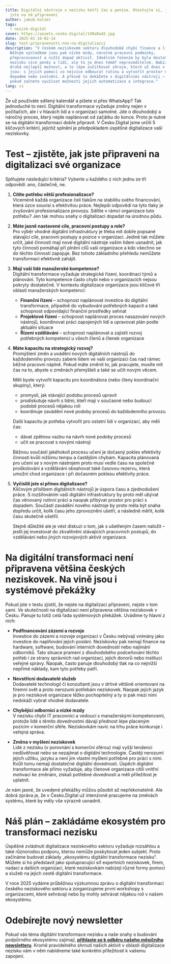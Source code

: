 ```yaml
---
title: Digitální nástroje v nezisku šetří čas a peníze. Otestujte si, jestli
  jste na ně připraveni
author: jakub.holzer
tags:
  - nezisk-digital
cover: https://assets.cesko.digital/149a8ad2.jpg
date: 2025-01-16-02-14
slug: test-pripravenosti-nno-na-digitaliazci
description: "V českém neziskovém sektoru dlouhodobě chybí finance a lidé.
  Běžným výsledkem jsou pak nízké mzdy, náročné pracovní podmínky,
  přepracovanost a nižší dopad aktivit. Ideálním řešením by bylo dostat do
  nezisku více peněz a lidí, ale to je dnes téměř neproveditelné. Nabízí se tak
  druhá nejlepší možnost, a to lépe zužitkovat zdroje, které už dnes v nezisku
  jsou: s jejich pomocí co nejvíce odbourat rutinu a vytvořit prostor na práci s
  dopadem nebo zvolnění. A přesně to dokážete s digitálními nástroji – zvlášť
  pokud začnete využívat možnosti jejich automatizace a integrace."
lang: cs
---
```

Že už používáte sdílený kalendář a píšete si přes WhatsApp? Tak jednoduché to není. Digitální transformace vyžaduje změny nejen v počítačích, ale i v hlavách lidí a v organizaci samotné. Jde o dlouhodobý a náročný proces, který nejde naplánovat od začátku do konce. Proto je nutné se na digitální transformaci dobře připravit. V Česko.Digital jsme určili 5 klíčových kritérií, jejichž splnění je předpokladem úspěšné digitalizace vaší neziskovky.

# Test – zjistěte, jak jste připraveni na digitalizaci své organizace

Splňujete následující kritéria? Vyberte u každého z nich jednu ze tří odpovědí: ano, částečně, ne.

1. **Cítíte potřebu větší profesionalizace?**\
   Víceméně každá organizace čelí tlakům na stabilitu svého financování, která úzce souvisí s efektivitou práce. Nejlepší odpovědí na tyto tlaky je zvyšování profesionalizace provozu. Sdílíte v rámci organizace tuto potřebu? Jen tak mohou snahy o digitalizaci dopadat na úrodnou půdu.
2. **Máte jasně nastavené cíle, pracovní postupy a role?**\
   Pro výběr vhodné digitální infrastruktury je třeba mít dobře popsané stávající cíle, pracovní postupy a pozice v organizaci. Jedině tak můžete určit, jaké činnosti mají nové digitální nástroje vašim lidem usnadnit, jak tyto činnosti pomáhají při plnění cílů vaší organizace a kdo všechno se do těchto činností zapojuje. Bez tohoto základního přehledu nemůžete transformaci efektivně zahájit.
3. **Mají vaši lidé manažerské kompetence?**\
   Digitální transformace vyžaduje strategické řízení, koordinaci týmů a plánování. Tyto kompetence často chybí nebo v organizacích nejsou pokryty dostatečně. V kontextu digitalizace organizace jsou klíčové tři oblasti manažerských kompetencí:

   * **Finanční řízení** – schopnost naplánovat investice do digitální transformace, případně do vybudování potřebných kapacit a také schopnost odpovídající finanční prostředky sehnat
   * **Projektové řízení** – schopnost naplánovat proces nasazování nových nástrojů, koordinovat práci zapojených lidí a upravovat plán podle aktuální situace
   * **Řízení vzdělávání** – schopnost naplánovat a zajistit rozvoj potřebných kompetencí u všech členů a členek organizace
4. **Máte kapacitu na strategický rozvoj?**\
   Promýšlení změn a uvádění nových digitálních nástrojů do každodenního provozu zabere lidem ve vaší organizaci  čas nad rámec běžné pracovní náplně. Pokud máte změnit to, jak pracujete, musíte mít čas na to, abyste o změnách přemýšleli a také se učili novým věcem.

   Měli byste vytvořit kapacitu pro koordinátora (nebo členy koordinační skupiny), který:

   * promyslí, jak stávající podobu procesů upravit
   * prodiskutuje návrh s lidmi, kteří mají v současné nebo budoucí podobě procesů nějakou roli
   * koordinuje zavádění nové podoby procesů do každodenního provozu

   Další kapacitu je potřeba vytvořit pro ostatní lidi v organizaci, aby měli čas:

   * dávat zpětnou vazbu na návrh nové podoby procesů
   * učit se pracovat s novými nástroji

   Běžnou součástí jakéhokoli procesu učení je dočasný pokles efektivity činnosti kvůli nižšímu tempu a častějším chybám. Kapacita plánovaná pro učení se s novým nástrojem proto musí vedle času na společné proškolování a vzdělávání obsahovat také časovou rezervu, která umožní chod organizace i při dočasném poklesu efektivity práce.
5. **Vyčíslili jste si přínos digitalizace?**\
   Klíčovým příslibem digitálních nástrojů je úspora času a zjednodušení práce. S rozšiřováním vaší digitální infrastruktury by proto měl ubývat čas věnovaný rutinní práci a naopak přibývat prostor pro práci s dopadem. Součástí zavádění nového nástroje by proto měla být snaha dopředu určit, kolik času jeho zprovoznění ušetří, a následně měřit, kolik času skutečně ušetřil.

   Stejně důležité ale je vést diskuzi o tom, jak s ušetřeným časem naložit – jestli jej investovat do zkvalitnění stávajících pracovních postupů, do vzdělávání nebo jiných rozvojových aktivit organizace.

# Na digitální transformaci není připravena většina českých neziskovek. Na vině jsou i systémové překážky

Pokud jste v testu zjistili, že nejste na digitalizaci připraveni, nejste v tom sami. Ve skutečnosti na digitalizaci není připravena většina neziskovek v Česku. Panuje tu totiž celá řada systémových překážek. Uvádíme ty hlavní z nich:

* **Podfinancování zázemí a rozvoje**\
  Investice do zázemí a rozvoje organizací v Česku nebývají vnímány jako investice do naplňování jejich poslání. Neziskovky pak nemají finance na hardware, software, budování interních dovedností nebo najímání odborníků. Tato situace pramení z dlouhodobého podceňování těchto potřeb i ze strany správních rad organizací, jejich donorů nebo institucí veřejné správy. Naopak, často panuje dlouhodobý tlak na co nejnižší nepřímé náklady, kam tyto potřeby patří.

* **Nevstřícní dodavatelé služeb**\
  Dodavatelé technologií či konzultanti jsou v drtivé většině orientovaní na firemní svět a proto nerozumí potřebám neziskovek. Naopak jejich jazyk je pro neziskové organizace těžko pochopitelný a ty si pak mezi nimi nedokáží vybrat vhodné dodavatele.

* **Chybějící odborníci a nízké mzdy**\
  V nezisku chybí IT pracovníci a vedoucí s manažerskými kompetencemi, protože lidé s těmito dovednostmi dávají přednost lépe placeným pozicím v komerční sféře. Neziskovkám navíc na trhu práce konkuruje i veřejná správa.

* **Změna v myšlení neziskovek**\
  Lidé z nezisku (v porovnání s komerční sférou) mají vyšší tendenci nedůvěřovat nebo se nezajímat o digitální technologie. Častěji nerozumí jejich užitku, jazyku a není jim vlastní myšlení potřebné pro práci s nimi. Kvůli tomu nemají dostatečné digitální dovednosti. Úspěch digitální transformace ale přímo vyžaduje, aby členové organizace cítili vnitřní motivaci ke změnám, získali potřebné dovednosti a měli příležitost je uplatnit.

Je nám jasné, že uvedené překážky můžou působit až nepřekonatelně. Ale dobrá zpráva je, že v Česko.Digital už intenzivně pracujeme na změnách systému, které by měly vše výrazně usnadnit.

# Náš plán – zakládáme ekosystém pro transformaci nezisku

Úspěšné zvládnutí digitalizace neziskového sektoru vyžaduje rozsáhlou a také různorodou podporu, kterou nemůže poskytovat jeden subjekt. Proto začínáme budovat základy „ekosystému digitální transformace nezisku“. Můžete si ho představit jako spolupracující síť expertních neziskovek, firem, nadací a dalších organizací, které neziskovkám nabízejí různé formy pomoci a služeb na jejich cestě digitální transformace. 

V roce 2025 vydáme průběžnou výzkumnou zprávu o digitální transformaci českého neziskového sektoru a zorganizujeme první workshopy s organizacemi, které sehrávají nebo by mohly sehrávat nějakou roli v našem ekosystému.

# Odebírejte nový newsletter

Pokud vás téma digitální transformace nezisku a naše snahy o budování podpůrného ekosystému zajímají, **[přihlaste se k odběru našeho měsíčního newsletteru](https://ceskodigital.ecomailapp.cz/public/form/8-0ff8f206695a872edfb6fade7b6458ba)**. Kromě pravidelného shrnutí našich aktivit v oblasti digitalizace nezisku vám v něm nabídneme také konkrétní příležitosti k vašemu zapojení.
